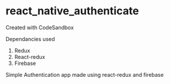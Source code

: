 # react_native_authenticate
Created with CodeSandbox

Dependancies used
1. Redux
2. React-redux
3. Firebase

Simple Authentication app made using react-redux and firebase
